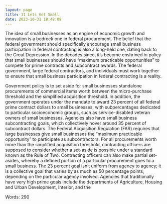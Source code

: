```yaml
---
layout: page
title: 11 Lets Get Small
date: 2023-10-31 18:48:08
---
```

The idea of small businesses as an engine of economic growth and innovation is a bedrock one in federal procurement. The belief that the federal government should specifically encourage small business participation in federal contracting is also a long-held one, dating back to the Great Depression. In the decades since, it’s become enshrined in policy that small businesses should have “maximum practicable opportunities” to compete for prime contracts and subcontract awards. The federal government, large federal contractors, and individuals must work together to ensure that small business participation in federal contracting is a reality.
 
Government policy is to set aside for small businesses standalone procurements of commercial items worth between the micro-purchase threshold and the simplified acquisition threshold. In addition, the government operates under the mandate to award 23 percent of all federal prime contract dollars to small businesses, with subpercentages dedicated to particular socioeconomic groups, such as service-disabled veteran owners of small businesses. Agencies also have small business subcontracting goals, which collectively hover around 35 percent of subcontract dollars. The Federal Acquisition Regulation (FAR) requires that large businesses give small businesses the “maximum practicable opportunity” to participate as subcontractors.  For all procurements worth more than the simplified acquisition threshold, contracting officers are supposed to consider whether a set-aside is possible under a standard known as the Rule of Two. Contracting officers can also make partial set-asides, whereby a defined portion of a particular procurement goes to a small business. The 23 percent goal isn’t uniform from agency to agency; it is a collective goal that varies by as much as 50 percentage points, depending on the particular agency involved. Agencies that traditionally have very high prime goals include the departments of Agriculture, Housing and Urban Development, Interior, and the

Words: 290